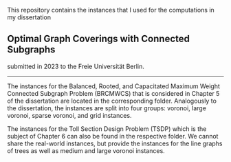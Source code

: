 This repository contains the instances that I used for the computations in my dissertation

## Optimal Graph Coverings with Connected Subgraphs

submitted in 2023 to the Freie Universität Berlin.

---

The instances for the Balanced, Rooted, and Capacitated Maximum Weight Connected Subgraph Problem (BRCMWCS) that is considered in Chapter 5 of the dissertation are located in the corresponding folder. Analogously to the dissertation, the instances are split into four groups: voronoi, large voronoi, sparse voronoi, and grid instances.

The instances for the Toll Section Design Problem (TSDP) which is the subject of Chapter 6 can also be found in the respective folder. We cannot share the real-world instances, but provide the instances for the line graphs of trees as well as medium and large voronoi instances.
